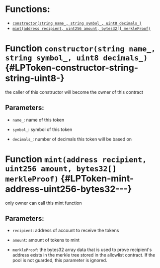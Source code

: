 # Functions:

- [`constructor(string name_, string symbol_, uint8 decimals_)`](#LPToken-constructor-string-string-uint8-)
- [`mint(address recipient, uint256 amount, bytes32[] merkleProof)`](#LPToken-mint-address-uint256-bytes32---)

# Function `constructor(string name_, string symbol_, uint8 decimals_)` {#LPToken-constructor-string-string-uint8-}

the caller of this constructor will become the owner of this contract

## Parameters:

- `name_`: name of this token

- `symbol_`: symbol of this token

- `decimals_`: number of decimals this token will be based on

# Function `mint(address recipient, uint256 amount, bytes32[] merkleProof)` {#LPToken-mint-address-uint256-bytes32---}

only owner can call this mint function

## Parameters:

- `recipient`: address of account to receive the tokens

- `amount`: amount of tokens to mint

- `merkleProof`: the bytes32 array data that is used to prove recipient's address exists in the merkle tree
  stored in the allowlist contract. If the pool is not guarded, this parameter is ignored.
